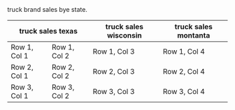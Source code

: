 <!DOCTYPE html>
<html lang="en">
<head> truck brand sales bye state.
</head>
<body>
<table>
<thead>
<tr><th colspan="2">truck sales texas</th>
<th>truck sales wisconsin</th>
<th>truck sales montanta</th>
</tr>
</thead>
<tbody>
<tr>
<td>Row 1, Col 1</td>
<td>Row 1, Col 2</td>
<td>Row 1, Col 3</td>
<td>Row 1, Col 4</td>
</tr>
<tr>
<td>Row 2, Col 1</td>
<td>Row 2, Col 2</td>
<td>Row 2, Col 3</td>
<td>Row 2, Col 4</td>
</tr>
<tr>
<td>Row 3, Col 1</td>
<td>Row 3, Col 2</td>
<td>Row 3, Col 3</td>
<td>Row 3, Col 4</td>
</tr>
</tbody>
</table>
</body>
</html>

